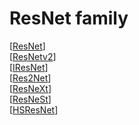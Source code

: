 # ResNet family

[[ResNet]()]  
[[ResNetv2]()]  
[[IResNet]()]  
[[Res2Net]()]  
[[ResNeXt]()]  
[[ResNeSt]()]  
[[HSResNet]()]  
